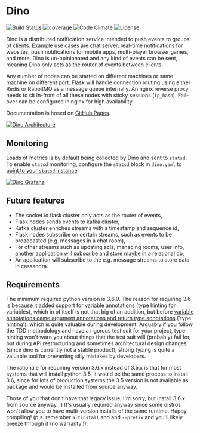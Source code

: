 # Dino

[![Build Status](https://travis-ci.org/thenetcircle/dino.svg?branch=master)](https://travis-ci.org/thenetcircle/dino)
[![coverage](https://codecov.io/gh/thenetcircle/dino/branch/master/graph/badge.svg)](https://codecov.io/gh/thenetcircle/dino)
[![Code Climate](https://codeclimate.com/github/thenetcircle/dino/badges/gpa.svg)](https://codeclimate.com/github/thenetcircle/dino)
[![License](https://img.shields.io/github/license/thenetcircle/dino.svg)](LICENSE)

Dino is a distributed notification service intended to push events to groups of clients. Example use cases are chat 
server, real-time notifications for websites, push notifications for mobile apps, multi-player browser games, and more. 
Dino is un-opinionated and any kind of events can be sent, meaning Dino only acts as the router of events between 
clients.

Any number of nodes can be started on different machines or same machine on different port. Flask will handle connection
 routing using either Redis or RabbitMQ as a message queue internally. An nginx reverse proxy needs to sit in-front of
 all these nodes with sticky sessions (`ip_hash`). Fail-over can be configured in nginx for high availability.

Documentation is hosed on [GitHub Pages](https://thenetcircle.github.io/dino/).

[![Dino Architecture](https://raw.githubusercontent.com/thenetcircle/dino/master/docs/dino-arch.png)](https://raw.githubusercontent.com/thenetcircle/dino/master/docs/dino-arch.svg)

## Monitoring

Loads of metrics is by default being collected by Dino and sent to `statsd`. To enable `statsd` monitoring, configure the `statsd` block in `dino.yaml` to [point to your `statsd` instance](https://thenetcircle.github.io/dino/md/installation/#monitoring):

[![Dino Grafana](https://raw.githubusercontent.com/thenetcircle/dino/master/docs/dino-grafana.png)](https://raw.githubusercontent.com/thenetcircle/dino/master/docs/dino-grafana.png)

## Future features

* The socket.io flask cluster only acts as the router of events,
* Flask nodes sends events to kafka cluster,
* Kafka cluster enriches streams with a timestamp and sequence id,
* Flask nodes subscribe on certain streams, such as events to be broadcasted (e.g. messages in a chat room),
* For other streams such as updating acls, managing rooms, user info, another application will subscribe and store maybe in a relational db,
* An application will subscribe to the e.g. message streams to store data in cassandra.

## Requirements

The minimum required python version is 3.6.0. The reason for requiring 3.6 is because it added support for 
[variable annotations](https://www.python.org/dev/peps/pep-0526/) (type hinting for variables), which in of itself is
not that big of an addition, but before 
[variable annotations came argument annotations and return type annotations](https://www.python.org/dev/peps/pep-0484/) 
('type hinting'), which is quite valuable during development. Arguably if you follow the TDD
methodology and have a rigorous test suit for your project, type hinting won't warn you about things that the test suit
will (probably) fail for, but during API restructuring and sometimes architectural design changes (since dino is
currently not a stable product), strong typing is quite a valuable tool for preventing silly mistakes by developers.

The rationale for requiring version 3.6.x instead of 3.5.x is that for most systems that will install python 3.5, it
would be the same process to install 3.6, since for lots of production systems the 3.5 version is not available as 
package and would be installed from source anyway.

Those of you that don't have that legacy issue, I'm sorry, but install 3.6.x from source anyway. :) It's usually 
required anyway since some distros won't allow you to have multi-version installs of the same runtime. Happy compiling!
(p.s. remember `altinstall` and and `--prefix` and you'll likely breeze through it (no warranty!!).